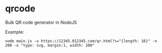 # qrcode

Bulk QR code generator in NodeJS

Example:

```
node main.js -u https://12345.012345.com/qr.html?s="{length: 16}" -n 200 -o "type: svg, margin:1, width: 200"
```
